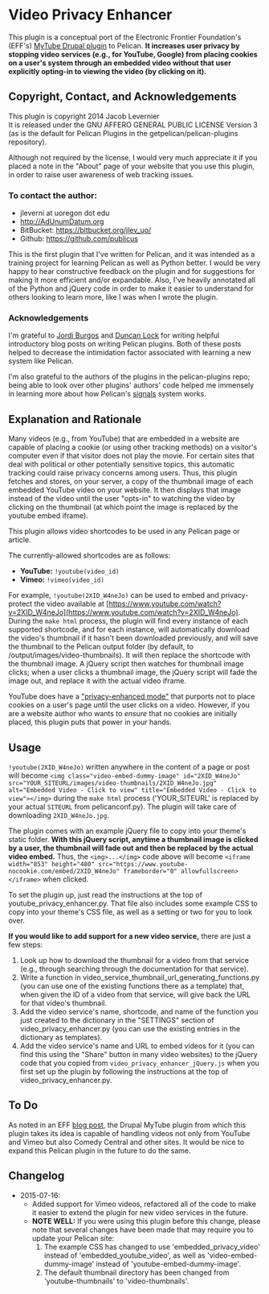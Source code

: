 # Video Privacy Enhancer

This plugin is a conceptual port of the Electronic Frontier Foundation's (EFF's) [MyTube Drupal plugin](https://www.eff.org/pages/mytube-limit-privacy-risks-embedded-video "EFF blog post about the MyTube Plugin") to Pelican. **It increases user privacy by stopping video services (e.g., for YouTube, Google) from placing cookies on a user's system through an embedded video without that user explicitly opting-in to viewing the video (by clicking on it).**


## Copyright, Contact, and Acknowledgements

This plugin is copyright 2014 Jacob Levernier  
It is released under the GNU AFFERO GENERAL PUBLIC LICENSE Version 3 (as is the default for Pelican Plugins in the getpelican/pelican-plugins repository).

Although not required by the license, I would very much appreciate it if you placed a note in the "About" page of your website that you use this plugin, in order to raise user awareness of web tracking issues.

### To contact the author:

* jleverni at uoregon dot edu  
* http://AdUnumDatum.org  
* BitBucket: https://bitbucket.org/jlev_uo/  
* Github: https://github.com/publicus  

This is the first plugin that I've written for Pelican, and it was intended as a training project for learning Pelican as well as Python better. I would be very happy to hear constructive feedback on the plugin and for suggestions for making it more efficient and/or expandable. Also, I've heavily annotated all of the Python and jQuery code in order to make it easier to understand for others looking to learn more, like I was when I wrote the plugin.

### Acknowledgements

I'm grateful to [Jordi Burgos](http://jordiburgos.com/post/2014/first-pelican-plugin-readtime.html "Blog post on writing plugins for Pelican") and [Duncan Lock](http://duncanlock.net/blog/2013/10/18/how-i-upgraded-this-website-to-pelican-33/ "Another blog post on writing plugins for Pelican") for writing helpful introductory blog posts on writing Pelican plugins. Both of these posts helped to decrease the intimidation factor associated with learning a new system like Pelican.

I'm also grateful to the authors of the plugins in the pelican-plugins repo; being able to look over other plugins' authors' code helped me immensely in learning more about how Pelican's [signals](http://docs.getpelican.com/en/3.3.0/plugins.html#how-to-create-plugins "Pelican documentation on creating plugins") system works.


## Explanation and Rationale

Many videos (e.g., from YouTube) that are embedded in a website are capable of placing a cookie (or using other tracking methods) on a visitor's computer even if that visitor does not play the movie. For certain sites that deal with political or other potentially sensitive topics, this automatic tracking could raise privacy concerns among users. Thus, this plugin fetches and stores, on your server, a copy of the thumbnail image of each embedded YouTube video on your website. It then displays that image instead of the video until the user "opts-in" to watching the video by clicking on the thumbnail (at which point the image is replaced by the youtube embed iframe).

This plugin allows video shortcodes to be used in any Pelican page or article.

The currently-allowed shortcodes are as follows:

* **YouTube:** `!youtube(video_id)`
* **Vimeo:** `!vimeo(video_id)`

For example, `!youtube(2XID_W4neJo)` can be used to embed and privacy-protect the video available at [https://www.youtube.com/watch?v=2XID_W4neJo](https://www.youtube.com/watch?v=2XID_W4neJo). During the `make html` process, the plugin will find every instance of each supported shortcode, and for each instance, will automatically download the video's thumbnail if it hasn't been downloaded previously, and will save the thumbnail to the Pelican output folder (by default, to /output/images/video-thumbnails). It will then replace the shortcode with the thumbnail image. A jQuery script then watches for thumbnail image clicks; when a user clicks a thumbnail image, the jQuery script will fade the image out, and replace it with the actual video iframe.

YouTube does have a ["privacy-enhanced mode"](https://support.google.com/youtube/answer/171780?expand=PrivacyEnhancedMode#privacy) that purports not to place cookies on a user's page until the user clicks on a video. However, if you are a website author who wants to *ensure* that no cookies are initially placed, this plugin puts that power in your hands.


## Usage

`!youtube(2XID_W4neJo)` written anywhere in the content of a page or post will become `<img class="video-embed-dummy-image" id="2XID_W4neJo" src="YOUR_SITEURL/images/video-thumbnails/2XID_W4neJo.jpg" alt="Embedded Video - Click to view" title="Embedded Video - Click to view"></img>` during the `make html` process ('YOUR_SITEURL' is replaced by your actual `SITEURL` from pelicanconf.py). The plugin will take care of downloading `2XID_W4neJo.jpg`.

The plugin comes with an example jQuery file to copy into your theme's static folder. **With this jQuery script, anytime a thumbnail image is clicked by a user, the thumbnail will fade out and then be replaced by the actual video embed.** Thus, the `<img>...</img>` code above will become `<iframe width="853" height="480" src="https://www.youtube-nocookie.com/embed/2XID_W4neJo" frameborder="0" allowfullscreen></iframe>` when clicked.

To set the plugin up, just read the instructions at the top of youtube_privacy_enhancer.py. That file also includes some example CSS to copy into your theme's CSS file, as well as a setting or two for you to look over.

**If you would like to add support for a new video service,** there are just a few steps:

1. Look up how to download the thumbnail for a video from that service (e.g., through searching through the documentation for that service).
2. Write a function in video_service_thumbnail_url_generating_functions.py (you can use one of the existing functions there as a template) that, when given the ID of a video from that service, will give back the URL for that video's thumbnail.
3. Add the video service's name, shortcode, and name of the function you just created to the dictionary in the "SETTINGS" section of video_privacy_enhancer.py (you can use the existing entries in the dictionary as templates).
4. Add the video service's name and URL to embed videos for it (you can find this using the "Share" button in many video websites) to the jQuery code that you copied from `video_privacy_enhancer_jQuery.js` when you first set up the plugin by following the instructions at the top of video_privacy_enhancer.py.


## To Do

As noted in an EFF [blog post](https://www.eff.org/deeplinks/2010/08/upgrade-mytube "EFF blog post about updates to MyTube"), the Drupal MyTube plugin from which this plugin takes its idea is capable of handling videos not only from YouTube and Vimeo but also Comedy Central and other sites. It would be nice to expand this Pelican plugin in the future to do the same.

## Changelog

* 2015-07-16: 
	* Added support for Vimeo videos, refactored all of the code to make it easier to extend the plugin for new video services in the future.
	* **NOTE WELL:** If you were using this plugin before this change, please note that several changes have been made that may require you to update your Pelican site:
		1. The example CSS has changed to use 'embedded_privacy_video' instead of 'embedded_youtube_video', as well as 'video-embed-dummy-image' instead of 'youtube-embed-dummy-image'.
		2. The default thumbnail directory has been changed from 'youtube-thumbnails' to 'video-thumbnails'.
